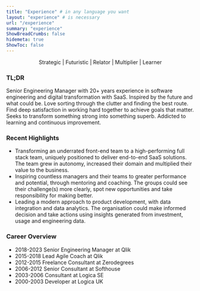 ```yaml
---
title: "Experience" # in any language you want
layout: "experience" # is necessary
url: "/experience"
summary: "experience"
ShowBreadCrumbs: false
hidemeta: true
ShowToc: false
---
```


<p style="text-align: center;">Strategic | Futuristic | Relator | Multiplier | Learner</p>

### TL;DR
Senior Engineering Manager with 20+ years experience in software engineering and digital transformation with SaaS. Inspired by the future and what could be. Love sorting through the clutter and finding the best route. Find deep satisfaction in working hard together to achieve goals that matter. Seeks to transform something strong into something superb. Addicted to learning and continuous improvement.

### Recent Highlights

- Transforming an underrated front-end team to a high-performing full stack team, uniquely positioned to deliver end-to-end SaaS solutions. The team grew in autonomy, increased their domain and multiplied their value to the business.
- Inspiring countless managers and their teams to greater performance and potential, through mentoring and coaching. The groups could see their challenge(s) more clearly, spot new opportunities and take responsibility for making better.
- Leading a modern approach to product development, with data integration and data analytics. The organisation could make informed decision and take actions using insights generated from investment, usage and engineering data.

### Career Overview
- 2018-2023 Senior Engineering Manager at Qlik 
- 2015-2018 Lead Agile Coach at Qlik 
- 2012-2015 Freelance Consultant at Zerodegrees 
- 2006-2012 Senior Consultant at Softhouse 
- 2003-2006 Consultant at Logica SE 
- 2000-2003 Developer at Logica UK

